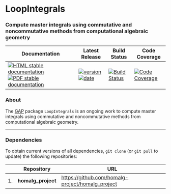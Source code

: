 <!-- BEGIN HEADER -->
# LoopIntegrals

### Compute master integrals using commutative and noncommutative methods from computational algebraic geometry

| Documentation | Latest Release | Build Status | Code Coverage |
| ------------- | -------------- | ------------ | ------------- |
| [![HTML stable documentation][html-img]][html-url] [![PDF stable documentation][pdf-img]][pdf-url] | [![version][version-img]][version-url] [![date][date-img]][date-url] | [![Build Status][tests-img]][tests-url] | [![Code Coverage][codecov-img]][codecov-url] |

<!-- END HEADER -->

### About

The [GAP](https://www.gap-system.org/) package `LoopIntegrals` is an ongoing work to compute master integrals using commutative and noncommutative methods from computational algebraic geometry.

<!-- BEGIN FOOTER -->
---

### Dependencies

To obtain current versions of all dependencies, `git clone` (or `git pull` to update) the following repositories:

|    | Repository | URL |
|--- | ---------- | --- |
| 1. | **homalg_project** | https://github.com/homalg-project/homalg_project |

[html-img]: https://img.shields.io/badge/HTML-stable-blue.svg
[html-url]: https://homalg-project.github.io/LoopIntegrals/doc/chap0_mj.html

[pdf-img]: https://img.shields.io/badge/PDF-stable-blue.svg
[pdf-url]: https://homalg-project.github.io/LoopIntegrals/download_pdf.html

[version-img]: https://img.shields.io/endpoint?url=https://homalg-project.github.io/LoopIntegrals/badge_version.json
[version-url]: https://homalg-project.github.io/LoopIntegrals/view_release.html

[date-img]: https://img.shields.io/endpoint?url=https://homalg-project.github.io/LoopIntegrals/badge_date.json
[date-url]: https://homalg-project.github.io/LoopIntegrals/view_release.html

[tests-img]: https://github.com/homalg-project/LoopIntegrals/workflows/Tests/badge.svg?branch=master
[tests-url]: https://github.com/homalg-project/LoopIntegrals/actions?query=workflow%3ATests+branch%3Amaster

[codecov-img]: https://codecov.io/gh/homalg-project/LoopIntegrals/branch/master/graph/badge.svg
[codecov-url]: https://codecov.io/gh/homalg-project/LoopIntegrals
<!-- END FOOTER -->
